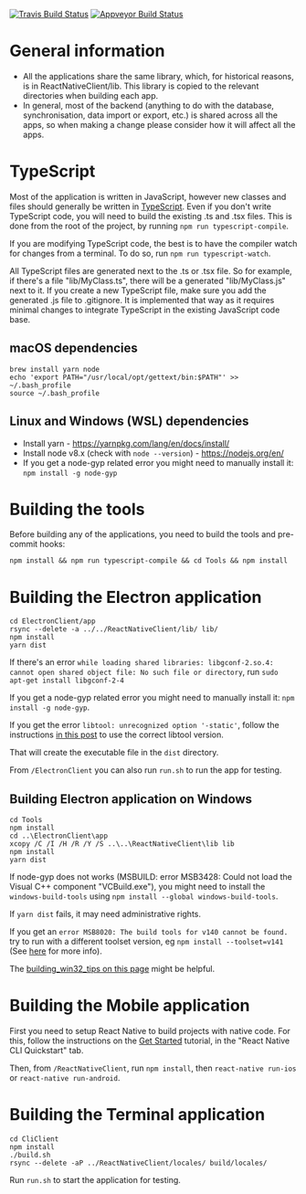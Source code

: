  [![Travis Build Status](https://travis-ci.org/laurent22/joplin.svg?branch=master)](https://travis-ci.org/laurent22/joplin) [![Appveyor Build Status](https://ci.appveyor.com/api/projects/status/github/laurent22/joplin?branch=master&passingText=master%20-%20OK&svg=true)](https://ci.appveyor.com/project/laurent22/joplin)

# General information

- All the applications share the same library, which, for historical reasons, is in ReactNativeClient/lib. This library is copied to the relevant directories when building each app.
- In general, most of the backend (anything to do with the database, synchronisation, data import or export, etc.) is shared across all the apps, so when making a change please consider how it will affect all the apps.

# TypeScript

Most of the application is written in JavaScript, however new classes and files should generally be written in [TypeScript](https://www.typescriptlang.org/). Even if you don't write TypeScript code, you will need to build the existing .ts and .tsx files. This is done from the root of the project, by running `npm run typescript-compile`.

If you are modifying TypeScript code, the best is to have the compiler watch for changes from a terminal. To do so, run `npm run typescript-watch`.

All TypeScript files are generated next to the .ts or .tsx file. So for example, if there's a file "lib/MyClass.ts", there will be a generated "lib/MyClass.js" next to it. If you create a new TypeScript file, make sure you add the generated .js file to .gitignore. It is implemented that way as it requires minimal changes to integrate TypeScript in the existing JavaScript code base.

## macOS dependencies

	brew install yarn node
	echo 'export PATH="/usr/local/opt/gettext/bin:$PATH"' >> ~/.bash_profile
	source ~/.bash_profile

## Linux and Windows (WSL) dependencies

- Install yarn - https://yarnpkg.com/lang/en/docs/install/
- Install node v8.x (check with `node --version`) - https://nodejs.org/en/
- If you get a node-gyp related error you might need to manually install it: `npm install -g node-gyp`

# Building the tools

Before building any of the applications, you need to build the tools and pre-commit hooks:

```
npm install && npm run typescript-compile && cd Tools && npm install
```

# Building the Electron application

```
cd ElectronClient/app
rsync --delete -a ../../ReactNativeClient/lib/ lib/
npm install
yarn dist
```

If there's an error `while loading shared libraries: libgconf-2.so.4: cannot open shared object file: No such file or directory`, run `sudo apt-get install libgconf-2-4`

If you get a node-gyp related error you might need to manually install it: `npm install -g node-gyp`.

If you get the error `libtool: unrecognized option '-static'`, follow the instructions [in this post](https://stackoverflow.com/a/38552393/561309) to use the correct libtool version.

That will create the executable file in the `dist` directory.

From `/ElectronClient` you can also run `run.sh` to run the app for testing.

## Building Electron application on Windows

```
cd Tools
npm install
cd ..\ElectronClient\app
xcopy /C /I /H /R /Y /S ..\..\ReactNativeClient\lib lib
npm install
yarn dist
```

If node-gyp does not works (MSBUILD: error MSB3428: Could not load the Visual C++ component "VCBuild.exe"), you might need to install the `windows-build-tools` using `npm install --global windows-build-tools`.

If `yarn dist` fails, it may need administrative rights.

If you get an `error MSB8020: The build tools for v140 cannot be found.` try to run with a different toolset version, eg `npm install --toolset=v141` (See [here](https://github.com/mapbox/node-sqlite3/issues/1124) for more info).

The [building\_win32\_tips on this page](./readme/building_win32_tips.md) might be helpful.

# Building the Mobile application

First you need to setup React Native to build projects with native code. For this, follow the instructions on the [Get Started](https://facebook.github.io/react-native/docs/getting-started.html) tutorial, in the "React Native CLI Quickstart" tab.

Then, from `/ReactNativeClient`, run `npm install`, then `react-native run-ios` or `react-native run-android`.

# Building the Terminal application

```
cd CliClient
npm install
./build.sh
rsync --delete -aP ../ReactNativeClient/locales/ build/locales/
```

Run `run.sh` to start the application for testing.
